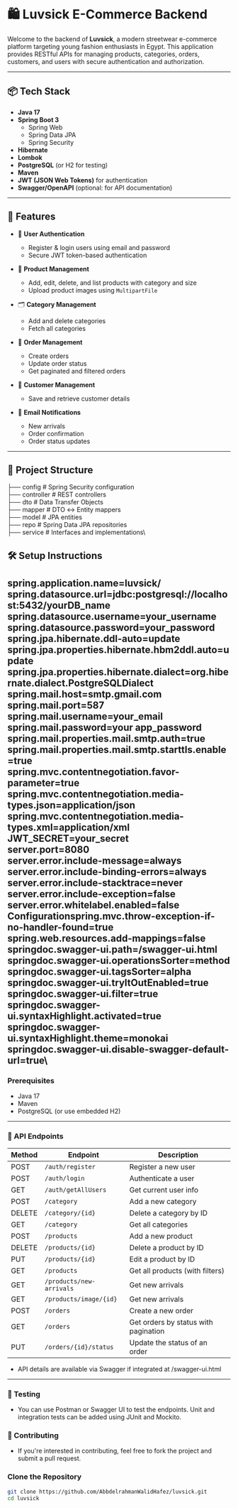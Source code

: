 # 🛍️ Luvsick E-Commerce Backend

Welcome to the backend of **Luvsick**, a modern streetwear e-commerce platform targeting young fashion enthusiasts in Egypt. This application provides RESTful APIs for managing products, categories, orders, customers, and users with secure authentication and authorization.

---

## 📦 Tech Stack

- **Java 17**
- **Spring Boot 3**
    - Spring Web
    - Spring Data JPA
    - Spring Security
- **Hibernate**
- **Lombok**
- **PostgreSQL** (or H2 for testing)
- **Maven**
- **JWT (JSON Web Tokens)** for authentication
- **Swagger/OpenAPI** (optional: for API documentation)

---

## 🧩 Features

- 🔐 **User Authentication**
    - Register & login users using email and password
    - Secure JWT token-based authentication

- 👕 **Product Management**
    - Add, edit, delete, and list products with category and size
    - Upload product images using `MultipartFile`

- 🗂️ **Category Management**
    - Add and delete categories
    - Fetch all categories

- 🛒 **Order Management**
    - Create orders
    - Update order status
    - Get paginated and filtered orders

- 👤 **Customer Management**
    - Save and retrieve customer details

- 📧 **Email Notifications**
    - New arrivals
    - Order confirmation
    - Order status updates

---

## 📁 Project Structure

├── config # Spring Security configuration\
├── controller # REST controllers\
├── dto # Data Transfer Objects\
├── mapper # DTO ↔ Entity mappers\
├── model # JPA entities\
├── repo # Spring Data JPA repositories\
├── service # Interfaces and implementations\

## 🛠️ Setup Instructions
spring.application.name=luvsick/
spring.datasource.url=jdbc:postgresql://localhost:5432/yourDB_name\
spring.datasource.username=your_username\
spring.datasource.password=your_password\
spring.jpa.hibernate.ddl-auto=update\
spring.jpa.properties.hibernate.hbm2ddl.auto=update\
spring.jpa.properties.hibernate.dialect=org.hibernate.dialect.PostgreSQLDialect\
spring.mail.host=smtp.gmail.com\
spring.mail.port=587\
spring.mail.username=your_email\
spring.mail.password=your app_password\
spring.mail.properties.mail.smtp.auth=true\
spring.mail.properties.mail.smtp.starttls.enable=true\
spring.mvc.contentnegotiation.favor-parameter=true\
spring.mvc.contentnegotiation.media-types.json=application/json\
spring.mvc.contentnegotiation.media-types.xml=application/xml\
JWT_SECRET=your_secret\
server.port=8080\
server.error.include-message=always\
server.error.include-binding-errors=always\
server.error.include-stacktrace=never\
server.error.include-exception=false\
server.error.whitelabel.enabled=false\
Configurationspring.mvc.throw-exception-if-no-handler-found=true\
spring.web.resources.add-mappings=false\
springdoc.swagger-ui.path=/swagger-ui.html\
springdoc.swagger-ui.operationsSorter=method\
springdoc.swagger-ui.tagsSorter=alpha\
springdoc.swagger-ui.tryItOutEnabled=true\
springdoc.swagger-ui.filter=true\
springdoc.swagger-ui.syntaxHighlight.activated=true\
springdoc.swagger-ui.syntaxHighlight.theme=monokai\
springdoc.swagger-ui.disable-swagger-default-url=true\
---
### Prerequisites

- Java 17
- Maven
- PostgreSQL (or use embedded H2)
---
### 🚀 API Endpoints
| Method | Endpoint                 | Description                          |
|--------|--------------------------|--------------------------------------|
| POST   | `/auth/register`         | Register a new user                  |
| POST   | `/auth/login`            | Authenticate a user                  |
| GET    | `/auth/getAllUsers`      | Get current user info                |
| POST   | `/category`              | Add a new category                   |
| DELETE | `/category/{id}`         | Delete a category by ID              |
| GET    | `/category`              | Get all categories                   |
| POST   | `/products`              | Add a new product                    |
| DELETE | `/products/{id}`         | Delete a product by ID               |
| PUT    | `/products/{id}`         | Edit a product by ID                 |
| GET    | `/products`              | Get all products (with filters)      |
| GET    | `/products/new-arrivals` | Get new arrivals                     |
| GET    | `/products/image/{id}`   | Get new arrivals                     |
| POST   | `/orders`                | Create a new order                   |
| GET    | `/orders`                | Get orders by status with pagination |
| PUT    | `/orders/{id}/status`    | Update the status of an order        |
- API details are available via Swagger if integrated at /swagger-ui.html
---
### 🧪 Testing
- You can use Postman or Swagger UI to test the endpoints. Unit and integration tests can be added using JUnit and Mockito.
### 💬 Contributing
-  If you're interested in contributing, feel free to fork the project and submit a pull request.
### Clone the Repository

```bash
git clone https://github.com/AbbdelrahmanWalidHafez/luvsick.git
cd luvsick
